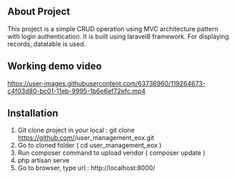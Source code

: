 
## About Project

This project is a simple CRUD operation using MVC architecture pattern with login authentication. It is built using laravel8 framework. 
For displaying records, datatable is used. 

## Working demo video 

https://user-images.githubusercontent.com/63736960/119264673-c4f03d80-bc01-11eb-9995-1b6e6ef72efc.mp4


## Installation 

1. Git clone project in your local : git clone https://github.com/<yourUsername>/user_management_eox.git
2. Go to cloned folder ( cd user_management_eox ) 
3. Run composer command to upload vendor ( composer update ) 
4. php artisan serve 
5. Go to browser, type url : http://localhost:8000/

